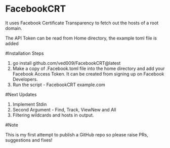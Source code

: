 # FacebookCRT
It uses Facebook Certificate Transparency to fetch out the hosts of a root domain.

The API Token can be read from Home directory, the example toml file is added 


#Installation Steps

1. go install github.com/ved009/FacebookCRT@latest
2. Make a copy of .Facebook.toml file into the home directory and add your Facebook Access Token. It can be created from signing up on Facebook Developers.
3. Run the script - FacebookCRT example.com



#Next Updates

1. Implement Stdin
2. Second Argument - Find, Track, ViewNew and All
3. Filtering wildcards and hosts in output. 


#Note

This is my first attempt to publish a GitHub repo so please raise PRs, suggestions and fixes! 



